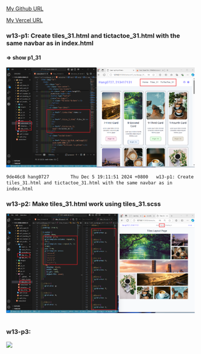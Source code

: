 [My Github URL](https://github.com/hang0727/1131-sweb-demo-31.git)

[My Vercel URL](https://1131-sweb-demo-31.vercel.app/)

### w13-p1: Create tiles_31.html and tictactoe_31.html with the same navbar as in index.html

#### => show p1_31

![](w13-p1.png)

```
9de46c8 hang0727        Thu Dec 5 19:11:51 2024 +0800   w13-p1: Create tiles_31.html and tictactoe_31.html with the same navbar as in index.html
```

### w13-p2: Make tiles_31.html work using tiles_31.scss

![](w13-p2.png)

```

```

### w13-p3:

![](w13-logs.png)
